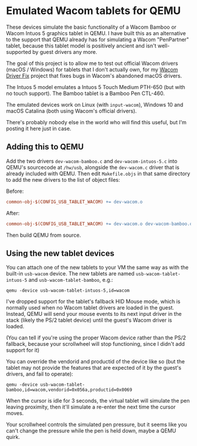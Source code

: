 # Emulated Wacom tablets for QEMU

These devices simulate the basic functionality of a Wacom Bamboo or Wacom Intuos 5 graphics tablet 
in QEMU. I have built this as an alternative to the support that QEMU already has for simulating a Wacom "PenPartner" 
tablet, because this tablet model is positively ancient and isn't well-supported by guest drivers any more.

The goal of this project is to allow me to test out official Wacom drivers (macOS / Windows) for tablets that I don't
actually own, for my [Wacom Driver Fix](https://github.com/thenickdude/wacom-driver-fix) project that fixes bugs in 
Wacom's abandoned macOS drivers. 

The Intuos 5 model emulates a Intuos 5 Touch Medium PTH-650 (but with no touch support). The Bamboo tablet is a Bamboo 
Pen CTL-460.

The emulated devices work on Linux (with `input-wacom`), Windows 10 and macOS Catalina (both using Wacom's official drivers). 

There's probably nobody else in the world who will find this useful, but I'm posting it here just in case.

## Adding this to QEMU

Add the two drivers `dev-wacom-bamboo.c` and `dev-wacom-intuos-5.c` into QEMU's sourcecode at `/hw/usb`, alongside the 
`dev-wacom.c` driver that is already included with QEMU. Then edit `Makefile.objs` in that same directory to add the new 
drivers to the list of object files:

Before: 

```Makefile
common-obj-$(CONFIG_USB_TABLET_WACOM) += dev-wacom.o
```

After:

```Makefile
common-obj-$(CONFIG_USB_TABLET_WACOM) += dev-wacom.o dev-wacom-bamboo.o dev-wacom-intuos-5.o
```

Then build QEMU from source.

## Using the new tablet devices

You can attach one of the new tablets to your VM the same way as with the built-in `usb-wacom` device. The new tablets are named
`usb-wacom-tablet-intuos-5` and `usb-wacom-tablet-bamboo`, e.g.:

    qemu -device usb-wacom-tablet-intuos-5,id=wacom

I've dropped support for the tablet's fallback HID Mouse mode, which is normally used when no Wacom tablet drivers 
are loaded in the guest. Instead, QEMU will send your mouse events to its next input driver in the stack (likely the PS/2 
tablet device) until the guest's Wacom driver is loaded. 

(You can tell if you're using the proper Wacom device rather than the PS/2 fallback, because your scrollwheel will stop 
functioning, since I didn't add support for it)

You can override the vendorid and productid of the device like so (but the tablet may not provide the features that are 
expected of it by the guest's drivers, and fail to operate):

    qemu -device usb-wacom-tablet-bamboo,id=wacom,vendorid=0x056a,productid=0x0069

When the cursor is idle for 3 seconds, the virtual tablet will simulate the pen leaving proximity, then it'll simulate 
a re-enter the next time the cursor moves.

Your scrollwheel controls the simulated pen pressure, but it seems like you can't change the pressure while the pen is 
held down, maybe a QEMU quirk.
